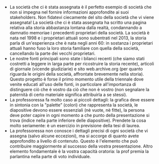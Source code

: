 - La società che ci è stata assegnata è il perfetto esempio di società che non si impegna nel fornire informazioni approfondite ai suoi stakeholders. Non fidatevi ciecamente del sito della società che vi viene assegnata! La società che ci è stata assegnata ha scritto una pagina relativa alla storia abbastanza lontana dalla realtà, condannando a damnatio memoriae i precedenti proprietari della società. La società è nata nel 1998 e i proprietari attuali sono subentrati nel 2013, la storia parla di un'esperienza che è nata negli anni 60: in sostanza i proprietari attuali hanno fuso la loro storia familiare con quella della società, cancellando la parte dei vecchi proprietari.
- Le nostre fonti principali sono state i bilanci recenti (che siamo stati costretti a leggere in larga parte per ricostruire la storia recente), articoli di giornale (vicende giudiziarie) e sito web.archive.org (per quanto riguarda le origini della società, affrontate brevemente nella storia). Questo progetto è forse il primo momento utile della triennale dove venite educati all'uso delle fonti, in particolare all'importanza di distinguere ciò che è vostro da ciò che non è vostro (non segnalare la paternità di certo materiale significa attribuirla a se stessi).
- La professoressa fa molto caso ai piccoli dettagli: la grafica deve essere in sintonia con la "palette" (colori) che rappresenta la società, le diapositive devono essere essenziali (nè vuote, nè fitte), la persona deve poter capire in ogni momento a che punto della presentazione si trova (indice nella parte inferiore delle diapositive). Prendete la cosa molto seriamente: è un esercizio in previsione della tesi di laurea.
- La professoressa non conosce i dettagli precisi di ogni società che vi assegna (salvo alcune eccezioni), ma si accorge di quanto avete approfondito a livello di contenuto. Questo è l'elemento che può contribuire maggiormente al successo della vostra presentazione. Altro elemento fondamentale è la vostra capacità oratoria: la prof premia la parlantina nella parte di voto individuale.
